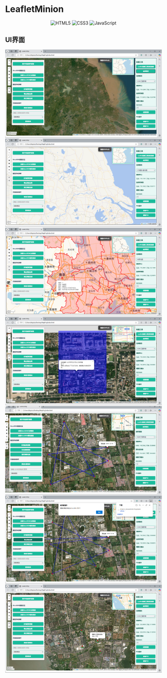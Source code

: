 # LeafletMinion

<div align="center">
  <img src="https://img.shields.io/badge/HTML5-E34F26.svg?logo=html5&logoColor=white" alt="HTML5">
  <img src="https://img.shields.io/badge/CSS3-1572B6.svg?logo=css3&logoColor=white" alt="CSS3">
  <img src="https://img.shields.io/badge/JavaScript-323330.svg?logo=javascript&logoColor=F7DF1E" alt="JavaScript">
</div>

## UI界面

![Demo Image](demos/1.png)
![Demo Image](demos/2.png)
![Demo Image](demos/3.png)
![Demo Image](demos/4.png)
![Demo Image](demos/5.png)
![Demo Image](demos/6.png)
![Demo Image](demos/7.png)





